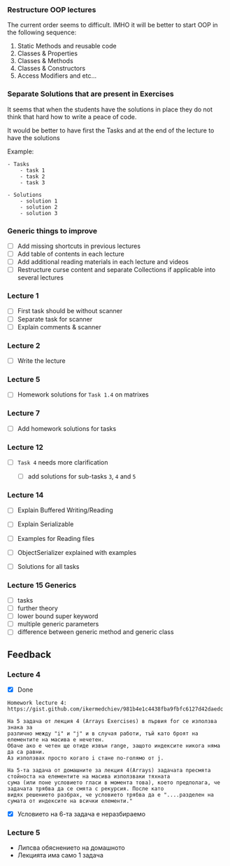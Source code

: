 ### Restructure OOP lectures

The current order seems to difficult. 
IMHO it will be better to start OOP in the following sequence:

1. Static Methods and reusable code
2. Classes & Properties
3. Classes & Methods
4. Classes & Constructors
5. Access Modifiers and etc...

### Separate Solutions that are present in Exercises

It seems that when the students have the solutions in place 
they do not think that hard how to write a peace of code.

It would be better to have first the Tasks and at the end of the lecture
to have the solutions

Example:

```
- Tasks
    - task 1
    - task 2
    - task 3

- Solutions
    - solution 1
    - solution 2
    - solution 3
```    


### Generic things to improve

- [ ] Add missing shortcuts in previous lectures
- [ ] Add table of contents in each lecture
- [ ] Add additional reading materials in each lecture and videos
- [ ] Restructure curse content and separate Collections if applicable into several lectures

### Lecture 1

- [ ] First task should be without scanner
- [ ] Separate task for scanner
- [ ] Explain comments & scanner

### Lecture 2

- [ ] Write the lecture

### Lecture 5

- [ ] Homework solutions for `Task 1.4` on matrixes


### Lecture 7

- [ ] Add homework solutions for tasks


### Lecture 12

- [ ] `Task 4` needs more clarification
    - [ ] add solutions for sub-tasks `3`, `4` and `5`


### Lecture 14

- [ ] Explain Buffered Writing/Reading
- [ ] Explain Serializable
- [ ] Examples for Reading files
- [ ] ObjectSerializer explained with examples
- [ ] Solutions for all tasks


### Lecture 15 Generics 

- [ ] tasks 
- [ ] further theory 
- [ ] lower bound super keyword
- [ ] multiple generic parameters
- [ ] difference between generic method and generic class

## Feedback

### Lecture 4

- [x] Done
```text
Homework lecture 4: 
https://gist.github.com/ikermedchiev/981b4e1c4438fba9fbfc6127d42daedc

На 5 задача от лекция 4 (Arrays Exercises) в първия for се използва знака за 
различно между "i" и "j" и в случая работи, тъй като броят на елементите на масива е нечетен. 
Обаче ако е четен ще отиде извън range, защото индексите никога няма да са равни. 
Аз използвах просто когато i стане по-голямо от j.

На 5-та задача от домашните за лекция 4(Arrays) задачата пресмята стойноста на елементите на масива използваки тяхната 
сума (или поне условието гласи в момента това), което предполага, че задачата трябва да се смята с рекурсия. После като 
видях решението разбрах, че условието трябва да е "....разделен на сумата от индексите на всички елементи." 
```

- [x] Условието на 6-та задача е неразбираемо

### Lecture 5
- Липсва обяснението на домашното
- Лекцията има само 1 задача


